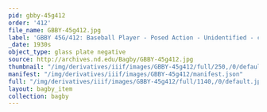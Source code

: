 ```yaml
---
pid: gbby-45g412
order: '412'
file_name: GBBY-45g412.jpg
label: 'GBBY 45G/412: Baseball Player - Posed Action - Unidentified - c1930s'
_date: 1930s
object_type: glass plate negative
source: http://archives.nd.edu/Bagby/GBBY-45g412.jpg
thumbnail: "/img/derivatives/iiif/images/GBBY-45g412/full/250,/0/default.jpg"
manifest: "/img/derivatives/iiif/images/GBBY-45g412/manifest.json"
full: "/img/derivatives/iiif/images/GBBY-45g412/full/1140,/0/default.jpg"
layout: bagby_item
collection: bagby
---
```

